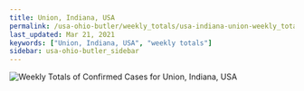 ```yaml
---
title: Union, Indiana, USA
permalink: /usa-ohio-butler/weekly_totals/usa-indiana-union-weekly_totals.html
last_updated: Mar 21, 2021
keywords: ["Union, Indiana, USA", "weekly totals"]
sidebar: usa-ohio-butler_sidebar
---
```


![Weekly Totals of Confirmed Cases for Union, Indiana, USA](/covid_tracker/images/graphs/usa-indiana-union-weekly_totals_graph.png)
